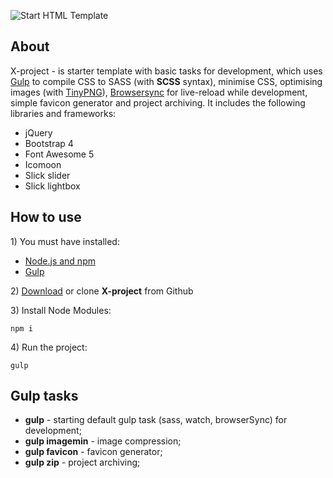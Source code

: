 <p>
	<img src="https://raw.githubusercontent.com/inkogn1to/x-project/master/dev/img/x-project.jpg" alt="Start HTML Template">
</p>

<h2>About</h2>

<p>X-project - is starter template with basic tasks for development, which uses <a href="https://gulpjs.com">Gulp</a> to compile CSS to SASS (with <strong>SCSS</strong> syntax), minimise CSS, optimising images (with <a href="https://tinypng.com/">TinyPNG</a>), <a href="https://browsersync.io/">Browsersync</a> for live-reload while development, simple favicon generator and project archiving. It includes the following libraries and frameworks:</p>

<ul>
	<li>jQuery</li>
	<li>Bootstrap 4</li>
	<li>Font Awesome 5</li>
	<li>Icomoon</li>
	<li>Slick slider</li>
	<li>Slick lightbox</li>
</ul>

<h2>How to use</h2>

<p>1) You must have installed:</p>

<ul>
	<li><a href="https://nodejs.org/en/">Node.js and npm</a></li>
	<li><a href="https://gulpjs.com/">Gulp</a></li>
</ul>

<p>2) <a href="/inkogn1to/x-project/archive/master.zip">Download</a> or clone <strong>X-project</strong> from Github</p>
<p>3) Install Node Modules:</p>

```
npm i
```

<p>4) Run the project:</p>

```
gulp
```

<h2>Gulp tasks</h2>

<ul>
	<li><strong>gulp</strong> - starting default gulp task (sass, watch, browserSync) for development;</li>
	<li><strong>gulp imagemin</strong> - image compression;</li>
	<li><strong>gulp favicon</strong> - favicon generator;</li>
	<li><strong>gulp zip</strong> - project archiving;</li>
</ul>


